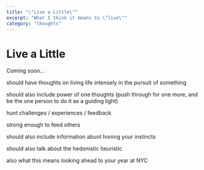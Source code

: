 ```yaml
---
title: "\"Live a Little\""
excerpt: "What I think it means to \"live\""
category: "thoughts"
---
```


# Live a Little

Coming soon...


should have thoughts on living life intensely in the pursuit of something

should also include power of one thoughts (push through for one more, and be the one person to do it as a guiding light)

hunt challenges / experiences / feedback 

strong enough to feed others 

should also include information abuot honing your instincts 

should also talk about the hedonistic heuristic 

also what this means looking ahead to your year at NYC 
